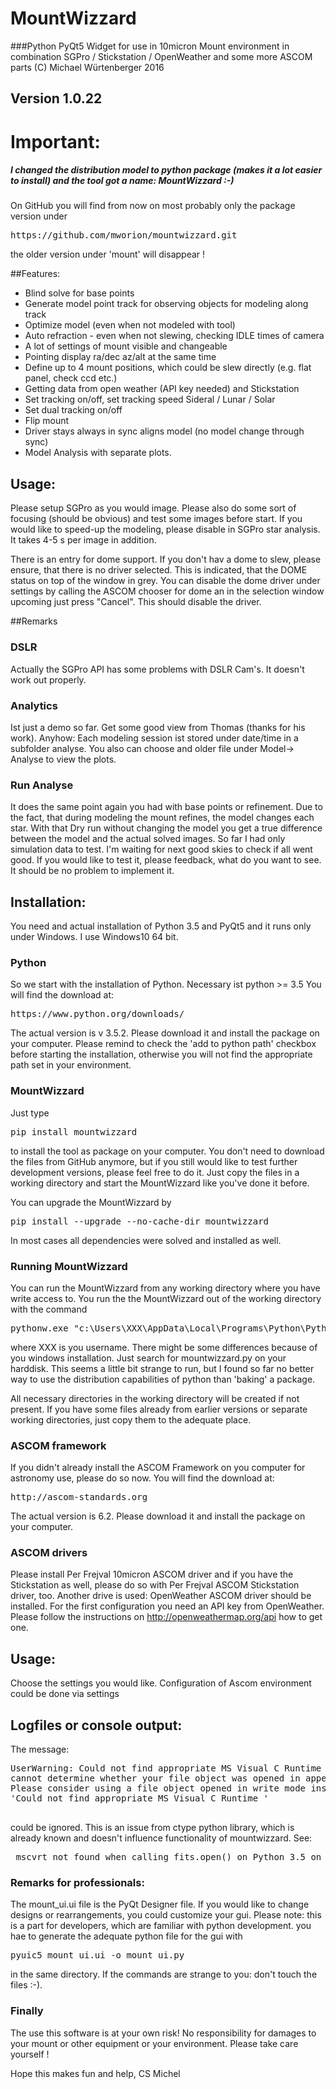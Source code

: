 # MountWizzard

###Python PyQt5 Widget for use in 10micron Mount environment in combination SGPro / Stickstation / OpenWeather and some more ASCOM parts
(C) Michael Würtenberger 2016

## Version 1.0.22

# Important:
##### I changed the distribution model to python package (makes it a lot easier to install) and the tool got a name: MountWizzard :-)
On GitHub you will find from now on most probably only the package version under 
<pre>https://github.com/mworion/mountwizzard.git</pre>
the older version under 'mount' will disappear !

##Features:
- Blind solve for base points
- Generate model point track for observing objects for modeling along track
- Optimize model (even when not modeled with tool)
- Auto refraction - even when not slewing, checking IDLE times of camera
- A lot of settings of mount visible and changeable
- Pointing display ra/dec az/alt at the same time
- Define up to 4 mount positions, which could be slew directly (e.g. flat panel, check ccd etc.)
- Getting data from open weather (API key needed) and Stickstation
- Set tracking on/off, set tracking speed Sideral / Lunar / Solar
- Set dual tracking on/off
- Flip mount
- Driver stays always in sync aligns model (no model change through sync)
- Model Analysis with separate plots.

## Usage:
Please setup SGPro as you would image. Please also do some sort of focusing (should be obvious) and test some images 
before start. If you would like to speed-up the modeling, please disable in SGPro star analysis. It takes 4-5 s per 
image in addition.

There is an entry for dome support. If you don't hav a dome to slew, please ensure, that there is no driver selected.
This is indicated, that the DOME status on top of the window in grey. You can disable the dome driver under settings
by calling the ASCOM chooser for dome an in the selection window upcoming just press "Cancel". This should disable the
driver.

##Remarks

### DSLR
Actually the SGPro API has some problems with DSLR Cam's. It doesn't work out properly. 

### Analytics
Ist just a demo so far. Get some good view from Thomas (thanks for his work). Anyhow: Each modeling session ist stored 
under date/time in a subfolder analyse. You also can choose and older file under Model-> Analyse to view the plots.

### Run Analyse
It does the same point again you had with base points or refinement. Due to the fact, that during modeling the mount 
refines, the model changes each star. With that Dry run without changing the model you get a true difference between the 
model and the actual solved images. So far I had only simulation data to test. I'm waiting for next good skies to check 
if all went good. If you would like to test it, please feedback, what do you want to see. It should be no problem to 
implement it.

## Installation:
You need and actual installation of Python 3.5 and PyQt5 and it runs only under Windows. I use Windows10 64 bit. 

### Python
So we start with the installation of Python. Necessary ist python >= 3.5
You will find the download at:
<pre>https://www.python.org/downloads/</pre> 
The actual version is v 3.5.2. Please download it and install the package on your computer. Please remind to check the 
'add to python path' checkbox before starting the installation, otherwise you will not find the appropriate path set in 
your environment.

### MountWizzard
Just type 
<pre>pip install mountwizzard</pre>
to install the tool as package on your computer. You don't need to download the files from GitHub anymore, but if you 
still would like to test further development versions, please feel free to do it. Just copy the files in a working 
directory and start the MountWizzard like you've done it before.

You can upgrade the MountWizzard by 
<pre>pip install --upgrade --no-cache-dir mountwizzard</pre>
In most cases all dependencies were solved and installed as well.

### Running MountWizzard
You can run the MountWizzard from any working directory where you have write access to. You run the the MountWizzard out
of the working directory with the command
<pre>pythonw.exe "c:\Users\XXX\AppData\Local\Programs\Python\Python35\Lib\site-packages\mountwizzard\mountwizzard.py</pre>
where XXX is you username. There might be some differences because of you windows installation. Just search for 
mountwizzard.py on your harddisk. This seems a little bit strange to run, but I found so far no better way to use the 
distribution capabilities of python than 'baking' a package.


All necessary directories in the working directory will be created if not present. 
If you have some files already from earlier versions or separate working directories, just copy them to the adequate 
place. 

### ASCOM framework
If you didn't already install the ASCOM Framework on you computer for astronomy use, please do so now. 
You will find the download at:
<pre>http://ascom-standards.org</pre>
The actual version is 6.2. Please download it and install the package on your computer.

### ASCOM drivers
Please install Per Frejval 10micron ASCOM driver and if you have the Stickstation as well, please do so with Per Frejval 
ASCOM Stickstation driver, too. Another drive is used: OpenWeather ASCOM driver should be installed. For the first 
configuration you need an API key from OpenWeather. Please follow the instructions on http://openweathermap.org/api
how to get one.

## Usage:
Choose the settings you would like. Configuration of Ascom environment could be done via settings

## Logfiles or console output:
The message:
<pre>UserWarning: Could not find appropriate MS Visual C Runtime library or library is corrupt/misconfigured; 
cannot determine whether your file object was opened in append mode.  
Please consider using a file object opened in write mode instead. 
'Could not find appropriate MS Visual C Runtime '
 </pre>
could be ignored. This is an issue from ctype python library, which is already known and doesn't influence 
functionality of mountwizzard. See:
<pre> mscvrt not found when calling fits.open() on Python 3.5 on Win10 #4342
</pre>

### Remarks for professionals:
The mount_ui.ui file is the PyQt Designer file. If you would like to change designs or rearrangements, you could
customize your gui. Please note: this is a part for developers, which are familiar with python development.
you hae to generate the adequate python file for the gui with
<pre>pyuic5 mount_ui.ui -o mount_ui.py</pre>
in the same directory. If the commands are strange to you: don't touch the files :-).

### Finally
The use this software is at your own risk! No responsibility for damages to your mount or other equipment or your 
environment. Please take care yourself !

Hope this makes fun and help, CS Michel
